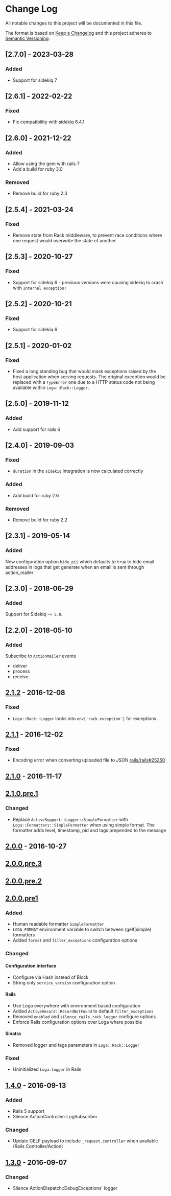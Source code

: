 # Change Log
All notable changes to this project will be documented in this file.

The format is based on [Keep a Changelog](http://keepachangelog.com/)
and this project adheres to [Semantic Versioning](http://semver.org/).

## [2.7.0] - 2023-03-28
### Added
- Support for sidekiq 7

## [2.6.1] - 2022-02-22
### Fixed
- Fix compatibility with sidekiq 6.4.1

## [2.6.0] - 2021-12-22
### Added
- Allow using the gem with rails 7
- Add a build for ruby 3.0

### Removed
- Remove build for ruby 2.3

## [2.5.4] - 2021-03-24
### Fixed
- Remove state from Rack middleware, to prevent race conditions where one request would overwrite the state of another

## [2.5.3] - 2020-10-27
### Fixed
- Support for sidekiq 6 - previous versions were causing sidekiq to crash with `Internal exception!`

## [2.5.2] - 2020-10-21
### Fixed
- Support for sidekiq 6

## [2.5.1] - 2020-01-02
### Fixed
- Fixed a long standing bug that would mask exceptions raised by the host application when serving requests. The original exception would be replaced with a `TypeError` one due to a HTTP status code not being available within `Loga::Rack::Logger`.

## [2.5.0] - 2019-11-12
### Added
- Add support for rails 6

## [2.4.0] - 2019-09-03
### Fixed
- `duration` in the `sidekiq` integration is now calculated correctly
### Added
- Add build for ruby 2.6
### Removed
- Remove build for ruby 2.2

## [2.3.1] - 2019-05-14
### Added
New configuration option `hide_pii` which defaults to `true` to hide email addresses in logs that get generate when an email is sent through action_mailer

## [2.3.0] - 2018-06-29
### Added
Support for Sidekiq `~> 5.0`.

## [2.2.0] - 2018-05-10
### Added
Subscribe to `ActionMailer` events
  - deliver
  - process
  - receive

## [2.1.2] - 2016-12-08
### Fixed
- `Loga::Rack::Logger` looks into `env['rack.exception']` for exceptions

## [2.1.1] - 2016-12-02
### Fixed
- Encoding error when converting uploaded file to JSON
[rails/rails#25250](https://github.com/rails/rails/issues/25250)

## [2.1.0] - 2016-11-17
## [2.1.0.pre.1]
### Changed
- Replace `ActiveSupport::Logger::SimpleFormatter` with `Loga::Formatters::SimpleFormatter`
when using simple format. The formatter adds level, timestamp, pid and tags prepended to the message

## [2.0.0] - 2016-10-27
## [2.0.0.pre.3]
## [2.0.0.pre.2]
## [2.0.0.pre1]
### Added
- Human readable formatter `SimpleFormatter`
- `LOGA_FORMAT` environment variable to switch between (gelf|simple) formatters
- Added `format` and `filter_exceptions` configuration options

### Changed
#### Configuration interface
- Configure via Hash instead of Block
- String only `service_version` configuration option

#### Rails
- Use Loga everywhere with environment based configuration
- Added `ActiveRecord::RecordNotFound` to default `filter_exceptions`
- Removed `enabled` and `silence_rails_rack_logger` configure options
- Enforce Rails configuration options over Loga where possible

#### Sinatra
- Removed logger and tags parameters in `Loga::Rack::Logger`

### Fixed
- Uninitialized `Loga.logger` in Rails

## [1.4.0] - 2016-09-13
### Added
- Rails 5 support
- Silence ActionController::LogSubscriber

### Changed
- Update GELF payload to include `_request.controller` when available (Rails Controller/Action)

## [1.3.0] - 2016-09-07
### Changed
- Silence ActionDispatch::DebugExceptions' logger

[2.1.2]: https://github.com/FundingCircle/loga/compare/v2.1.1...v2.1.2
[2.1.1]: https://github.com/FundingCircle/loga/compare/v2.1.0...v2.1.1
[2.1.0]: https://github.com/FundingCircle/loga/compare/v2.0.0...v2.1.0
[2.1.0.pre.1]: https://github.com/FundingCircle/loga/compare/v2.0.0...v2.1.0.pre.1
[2.0.0]: https://github.com/FundingCircle/loga/compare/v1.4.0...v2.0.0
[2.0.0.pre.3]: https://github.com/FundingCircle/loga/compare/v2.0.0.pre.2...v2.0.0.pre.3
[2.0.0.pre.2]: https://github.com/FundingCircle/loga/compare/v2.0.0.pre1...v2.0.0.pre.2
[2.0.0.pre1]: https://github.com/FundingCircle/loga/compare/v1.4.0...v2.0.0.pre1
[1.4.0]: https://github.com/FundingCircle/loga/compare/v1.3.0...v1.4.0
[1.3.0]: https://github.com/FundingCircle/loga/compare/v1.2.1...v1.3.0
